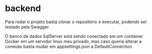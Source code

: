 # backend

Para rodar o projeto basta clonar o repositório e executar, podendo ser testado pela Swagger.

O banco de dados SqlServer está sendo conectado em um container Docker em um servidor linux meu privado, mas caso queria alterar a conexão basta mudar em appsettings.json a DefaultConnection
